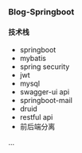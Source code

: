 ### Blog-Springboot

#### 技术栈

* springboot
* mybatis
* spring security
* jwt
* mysql
* swagger-ui api
* springboot-mail
* druid
* restful api
* 前后端分离

...
